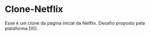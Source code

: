 # Clone-Netflix

Esse é um clone da página inicial da Netflix. Desafio proposto pela plataforma DIO. 
